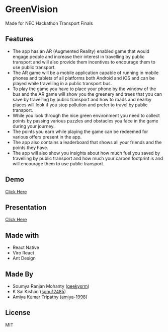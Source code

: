 # GreenVision
Made for NEC Hackathon Transport Finals

## Features
- The app has an AR (Augmented Reality) enabled game that would engage people and increase their interest in travelling by public transport and will also provide them incentives to encourage them to use public transport.
- The AR game will be a mobile application capable of running in mobile phones and tablets of all platforms both Android and iOS and can be played while travelling in a public transport bus.
- To play the game you have to place your phone by the window of the bus and the AR game will show you the greenery and trees that you can save by travelling by public transport and how to roads and nearby places will look if you stop pollution and prefer to travel by public transport.
- While you look through the nice green environment you need to collect points by passing various puzzles and obstacles you face in the game during your journey.
- The points you earn while playing the game can be redeemed for various offers present in the app.
- The app also contains a leaderboard that shows all your friends and the points they have.
- The app will also show you insights about how much fuel you saved by travelling by public transport and how much your carbon footprint is and will encourage them to use public transport.

## Demo
[Click Here](https://drive.google.com/file/d/1uUFRiyKFci3dUaehwe0zNNDE3MQQd2_E/view)

## Presentation
[Click Here](https://he-s3.s3.amazonaws.com/media/sprint/nec-hackathon-transport/team/677284/cc307bfgreenvision_final_ppt.pptx)


## Made with
- React Native
- Viro React
- Ant Design

## Made By
- Soumya Ranjan Mohanty ([geekysrm](https://github.com/geekysrm))
- K Sai Kishan ([sonu12485](https://github.com/sonu12485))
- Amiya Kumar Tripathy ([amiya-1998](https://github.com/amiya-1998))

## License
MIT
